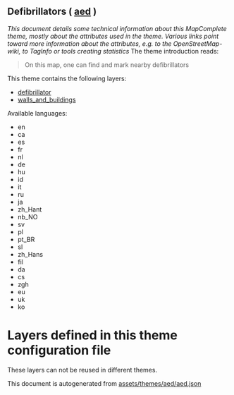 [//]: # (WARNING: this file is automatically generated. Please find the sources at the bottom and edit those sources)

## Defibrillators ( [aed](https://mapcomplete.org/aed) )
_This document details some technical information about this MapComplete theme, mostly about the attributes used in the theme. Various links point toward more information about the attributes, e.g. to the OpenStreetMap-wiki, to TagInfo or tools creating statistics_
The theme introduction reads:

> On this map, one can find and mark nearby defibrillators

This theme contains the following layers:

 - [defibrillator](../Layers/defibrillator.md)
 - [walls_and_buildings](../Layers/walls_and_buildings.md)

Available languages:

 - en
 - ca
 - es
 - fr
 - nl
 - de
 - hu
 - id
 - it
 - ru
 - ja
 - zh_Hant
 - nb_NO
 - sv
 - pl
 - pt_BR
 - sl
 - zh_Hans
 - fil
 - da
 - cs
 - zgh
 - eu
 - uk
 - ko

# Layers defined in this theme configuration file
These layers can not be reused in different themes.


This document is autogenerated from [assets/themes/aed/aed.json](https://github.com/pietervdvn/MapComplete/blob/develop/assets/themes/aed/aed.json)
